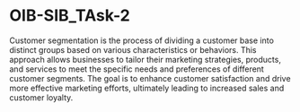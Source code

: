 # OIB-SIB_TAsk-2
Customer segmentation is the process of dividing a customer base into distinct groups based on various characteristics or behaviors. This approach allows businesses to tailor their marketing strategies, products, and services to meet the specific needs and preferences of different customer segments. The goal is to enhance customer satisfaction and drive more effective marketing efforts, ultimately leading to increased sales and customer loyalty.

